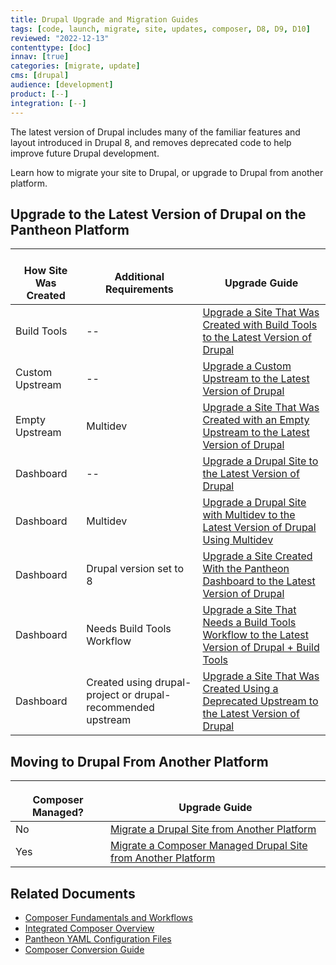 ```yaml
---
title: Drupal Upgrade and Migration Guides
tags: [code, launch, migrate, site, updates, composer, D8, D9, D10]
reviewed: "2022-12-13"
contenttype: [doc]
innav: [true]
categories: [migrate, update]
cms: [drupal]
audience: [development]
product: [--]
integration: [--]
---
```


The latest version of Drupal includes many of the familiar features and layout introduced in Drupal 8, and removes deprecated code to help improve future Drupal development.

Learn how to migrate your site to Drupal, or upgrade to Drupal from another platform.

## Upgrade to the Latest Version of Drupal on the Pantheon Platform

| <i class="fa fa-wrench"></i><br/>How Site Was Created <Popover title="Site Creation" content="What is the method you used to create the site?" /> | <i class="fa fa-exclamation-circle"></i><br/>Additional Requirements <Popover title="Additional Requirements" content="Any other features that must be in place, or that are desired." /> | <i class="fa fa-book"></i><br/>Upgrade Guide |
|---|---|---|
| Build Tools | -- | [Upgrade a Site That Was Created with Build Tools to the Latest Version of Drupal](/guides/drupal-hosted-createbt) |
| Custom Upstream | -- | [Upgrade a Custom Upstream to the Latest Version of Drupal](/guides/drupal-hosted-createcustom) |
| Empty Upstream | Multidev | [Upgrade a Site That Was Created with an Empty Upstream to the Latest Version of Drupal](/guides/drupal-hosted-createempty-md) |
| Dashboard | -- | [Upgrade a Drupal Site to the Latest Version of Drupal](/guides/drupal-hosted) |
| Dashboard | Multidev | [Upgrade a Drupal Site with Multidev to the Latest Version of Drupal Using Multidev](/guides/drupal-hosted-md) |
| Dashboard | Drupal version set to 8 | [Upgrade a Site Created With the Pantheon Dashboard to the Latest Version of Drupal](/guides/drupal-hosted-createdashboard-set8) |
| Dashboard | Needs Build Tools Workflow | [Upgrade a Site That Needs a Build Tools Workflow to the Latest Version of Drupal + Build Tools](/guides/drupal-hosted-btworkflow) |
| Dashboard | Created using drupal-project or drupal-recommended upstream | [Upgrade a Site That Was Created Using a Deprecated Upstream to the Latest Version of Drupal](/guides/drupal-hosted-deprecated-upstream) |


## Moving to Drupal From Another Platform

| <img src="../images/composer-logo.svg" width="16"/><br/>Composer Managed? | <i class="fa fa-book"></i><br/>Upgrade Guide |
|---|---|
| No | [Migrate a Drupal Site from Another Platform](/guides/drupal-unhosted) |
| Yes | [Migrate a Composer Managed Drupal Site from Another Platform](/guides/drupal-unhosted-composer) |


## Related Documents

- [Composer Fundamentals and Workflows](/guides/composer)
- [Integrated Composer Overview](/guides/integrated-composer)
- [Pantheon YAML Configuration Files](/pantheon-yml)
- [Composer Conversion Guide](/guides/composer-convert)
